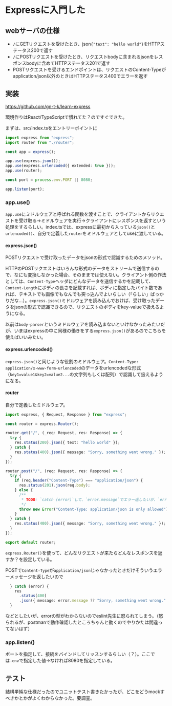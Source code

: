 # Expressに入門した

## webサーバの仕様

- `/`にGETリクエストを受けたとき、json`{"text": "hello world"}`をHTTPステータス200で返す
- `/`にPOSTリクエストを受けたとき、リクエストbodyに含まれるjsonをレスポンスbodyに含めてHTTPステータス201で返す
- POSTリクエストを受けるエンドポイントは、リクエストのContent-Typeがapplication/json以外のときはHTTPステータス400でエラーを返す

## 実装

https://github.com/gn-t-k/learn-express

環境作りはReact/TypeScriptで慣れてた？のですぐできた。

まずは、src/index.tsをエントリーポイントに

```typescript
import express from "express";
import router from "./router";

const app = express();

app.use(express.json());
app.use(express.urlencoded({ extended: true }));
app.use(router);

const port = process.env.PORT || 8080;

app.listen(port);
```

### app.use()

`app.use`にミドルウェアと呼ばれる関数を渡すことで、クライアントからリクエストを受け取る→ミドルウェアを実行→クライアントにレスポンスを返すという処理をするらしい。index.tsでは、expressに最初から入っている`json()`と`urlencoded()`、自分で定義した`router`をミドルウェアとしてuseに渡している。

#### express.json()

POSTリクエストで受け取ったデータをjsonの形式で認識するためのメソッド。

HTTPのPOSTリクエストはいろんな形式のデータをストリームで送信するので、なにも変換しなかった場合、そのままでは使えない。クライアント側の作法としては、`Content-Type`ヘッダにどんなデータを送信するかを記載して、`Content-Length`にボディの長さを記載すれば、ボディに指定したバイト数であれば、テキストでも画像でもなんでも突っ込んでよいらしい（「らしい」ばっかりだな…）。`express.json()`ミドルウェアを読み込んでおけば、受け取ったデータをjsonの形式で認識できるので、リクエストのボディをkey-valueで扱えるようになる。

以前は`body-parser`というミドルウェアを読み込まないといけなかったみたいだが、いまはexpressの中に同様の働きをする`express.json()`があるのでこちらを使えばいいみたい。

#### express.urlencoded()

`express.json()`と同じような役割のミドルウェア。`Content-Type: application/x-www-form-urlencoded`のデータをurlencodedな形式（`key1=value1&key2=value2...`の文字列もしくは配列）で認識して扱えるようになる。

#### router

自分で定義したミドルウェア。

```typescript
import express, { Request, Response } from "express";

const router = express.Router();

router.get("/", (_req: Request, res: Response) => {
  try {
    res.status(200).json({ text: "hello world" });
  } catch {
    res.status(400).json({ message: "Sorry, something went wrong." });
  }
});

router.post("/", (req: Request, res: Response) => {
  try {
    if (req.header("Content-Type") === "application/json") {
      res.status(201).json(req.body);
    } else {
      /**
       * TODO: `catch (error)`して、`error.message`でエラー返したいが、`error`の型がanyになってしまいeslintに怒られるのでエラーハンドリングの仕方知りたい
       */
      throw new Error("Content-Type: application/json is only allowed");
    }
  } catch {
    res.status(400).json({ message: "Sorry, something went wrong." });
  }
});

export default router;
```

`express.Router()`を使って、どんなリクエストが来たらどんなレスポンスを返すか？を設定している。

POSTで`Content-Type`が`application/json`じゃなかったときだけそういうエラーメッセージを返したいので

```typescript
  } catch (error) {
    res
      .status(400)
      .json({ message: error.message ?? "Sorry, something went wrong." });
  }
```

などとしたいが、errorの型がわからないのでeslint先生に怒られてしまう。（怒られるが、postmanで動作確認したところちゃんと動くのでやりかたは間違ってないはず）

### app.listen()

ポートを指定して、接続をバインドしてリッスンするらしい（？）。ここでは`.env`で指定した値→なければ8080を指定している。

## テスト

結構単純な仕様だったのでユニットテスト書きたかったが、どこをどうmockすべきかとかがよくわからなかった。要調査。